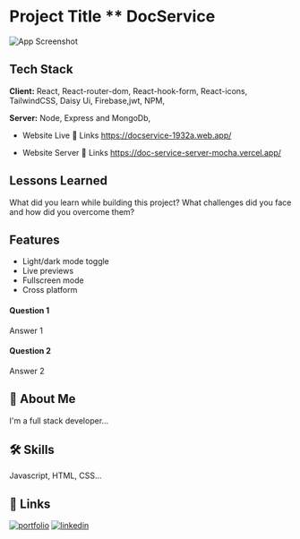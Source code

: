 # Project Title ** DocService


![App Screenshot](https://i.ibb.co/HKthxcz/home1.png)



## Tech Stack


**Client:** React, React-router-dom, React-hook-form, React-icons, TailwindCSS, Daisy Ui, Firebase,jwt, NPM,

**Server:** Node, Express and MongoDb,


* Website Live 🔗 Links https://docservice-1932a.web.app/

* Website Server 🔗 Links https://doc-service-server-mocha.vercel.app/


## Lessons Learned

What did you learn while building this project? What challenges did you face and how did you overcome them?



## Features

- Light/dark mode toggle
- Live previews
- Fullscreen mode
- Cross platform


#### Question 1

Answer 1

#### Question 2

Answer 2




## 🚀 About Me
I'm a full stack developer...

## 🛠 Skills
Javascript, HTML, CSS...

## 🔗 Links
[![portfolio](https://img.shields.io/badge/my_portfolio-000?style=for-the-badge&logo=ko-fi&logoColor=white)](https://katherineoelsner.com/)
[![linkedin](https://img.shields.io/badge/linkedin-0A66C2?style=for-the-badge&logo=linkedin&logoColor=white)](https://www.linkedin.com/)



